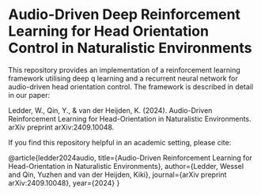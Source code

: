 # Audio-Driven Deep Reinforcement Learning for Head Orientation Control in Naturalistic Environments

This repository provides an implementation of a reinforcement learning framework utilising deep q learning and a recurrent neural network for audio-driven head orientation control. The framework is described in detail in our paper: 

Ledder, W., Qin, Y., & van der Heijden, K. (2024). Audio-Driven Reinforcement Learning for Head-Orientation in Naturalistic Environments. arXiv preprint arXiv:2409.10048.

If you find this repository helpful in an academic setting, please cite: 

@article{ledder2024audio,
  title={Audio-Driven Reinforcement Learning for Head-Orientation in Naturalistic Environments},
  author={Ledder, Wessel and Qin, Yuzhen and van der Heijden, Kiki},
  journal={arXiv preprint arXiv:2409.10048},
  year={2024}
}
